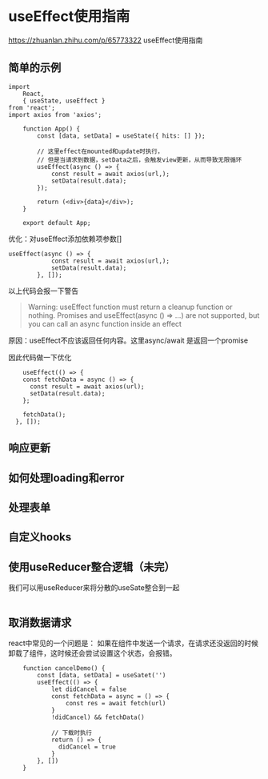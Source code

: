 # useEffect使用指南

https://zhuanlan.zhihu.com/p/65773322
useEffect使用指南

## 简单的示例

```
import 
    React,
    { useState, useEffect } 
from 'react';
import axios from 'axios';

    function App() {
        const [data, setData] = useState({ hits: [] });

        // 这里effect在mounted和update时执行，
        // 但是当请求到数据，setData之后，会触发view更新，从而导致无限循环
        useEffect(async () => {
            const result = await axios(url,);
            setData(result.data);
        });

        return (<div>{data}</div>);
    }

    export default App;
```

优化：对useEffect添加依赖项参数[]

```
useEffect(async () => {
            const result = await axios(url,);
            setData(result.data);
        }, []);
```

以上代码会报一下警告
> Warning: useEffect function must return a cleanup function or nothing. Promises and useEffect(async () => …) are not supported, but you can call an async function inside an effect

原因：useEffect不应该返回任何内容。这里async/await 是返回一个promise

因此代码做一下优化

```
    useEffect(() => {
    const fetchData = async () => {
      const result = await axios(url);
      setData(result.data);
    };

    fetchData();
  }, []);
```

## 响应更新

## 如何处理loading和error

## 处理表单

## 自定义hooks

## 使用useReducer整合逻辑（未完）

我们可以用useReducer来将分散的useSate整合到一起

```

```

## 取消数据请求

react中常见的一个问题是： 如果在组件中发送一个请求，在请求还没返回的时候卸载了组件，这时候还会尝试设置这个状态，会报错。

```
    function cancelDemo() {
        const [data, setData] = useSatet('')
        useEffect(() => {
            let didCancel = false
            const fetchData = async = () => {
                const res = await fetch(url)
            }
            !didCancel) && fetchData()

            // 下载时执行
            return () => {
              didCancel = true
            }
        }, [])
    }
```